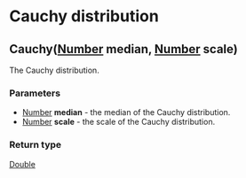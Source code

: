 Cauchy distribution
===================
Cauchy([Number](../types/Number.md) **median**, [Number](../types/Number.md) **scale**)
---------------------------------------------------------------------------------------

The Cauchy distribution.

### Parameters

- [Number](../types/Number.md) **median** - the median of the Cauchy distribution.
- [Number](../types/Number.md) **scale** - the scale of the Cauchy distribution.

### Return type

[Double](../types/Double.md)



